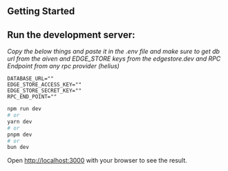 ## Getting Started

## **Run the development server:**

_Copy the below things and paste it in the .env file and make sure to get db url from the aiven and EDGE_STORE keys from the edgestore.dev and RPC Endpoint from any rpc provider (helius)_

```
DATABASE_URL=""
EDGE_STORE_ACCESS_KEY=""
EDGE_STORE_SECRET_KEY=""
RPC_END_POINT=""
```

```bash
npm run dev
# or
yarn dev
# or
pnpm dev
# or
bun dev
```

Open [http://localhost:3000](http://localhost:3000) with your browser to see the result.
